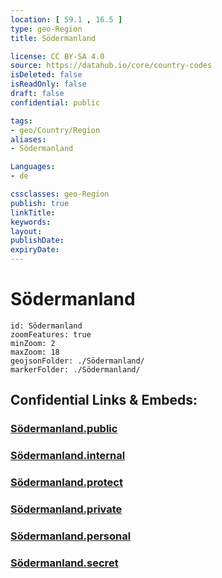```yaml
---
location: [ 59.1 , 16.5 ] 
type: geo-Region
title: Södermanland

license: CC BY-SA 4.0
source: https://datahub.io/core/country-codes
isDeleted: false
isReadOnly: false
draft: false
confidential: public

tags:
- geo/Country/Region
aliases:
- Södermanland

Languages:
- de

cssclasses: geo-Region
publish: true
linkTitle: 
keywords: 
layout: 
publishDate: 
expiryDate: 
---
```


# Södermanland

```leaflet
id: Södermanland
zoomFeatures: true 
minZoom: 2 
maxZoom: 18
geojsonFolder: ./Södermanland/
markerFolder: ./Södermanland/
```


## Confidential Links & Embeds: 

### [Södermanland.public](/_public/\Earth\Continent\Europe\Europe~North\Sweden\Provinces~SwedenSödermanland.public.md) 

### [Södermanland.internal](/_internal/\Earth\Continent\Europe\Europe~North\Sweden\Provinces~SwedenSödermanland.internal.md) 

### [Södermanland.protect](/_protect/\Earth\Continent\Europe\Europe~North\Sweden\Provinces~SwedenSödermanland.protect.md) 

### [Södermanland.private](/_private/\Earth\Continent\Europe\Europe~North\Sweden\Provinces~SwedenSödermanland.private.md) 

### [Södermanland.personal](/_personal/\Earth\Continent\Europe\Europe~North\Sweden\Provinces~SwedenSödermanland.personal.md) 

### [Södermanland.secret](/_secret/\Earth\Continent\Europe\Europe~North\Sweden\Provinces~SwedenSödermanland.secret.md)


